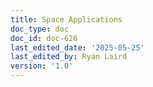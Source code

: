 ```yaml
---
title: Space Applications
doc_type: doc
doc_id: doc-626
last_edited_date: '2025-05-25'
last_edited_by: Ryan Laird
version: '1.0'
---
```



